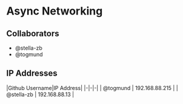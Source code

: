 # Async Networking

## Collaborators
- @stella-zb
- @togmund

## IP Addresses
|Github Username|IP Address|
|-|-|-|
| @togmund | 192.168.88.215 |
| @stella-zb | 192.168.88.13 |